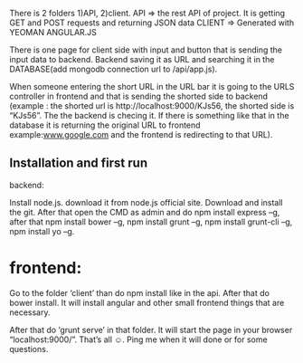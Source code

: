 There is 2 folders 1)API, 2)client.
API => the rest API of project. It is getting GET and POST requests and returning JSON data
CLIENT => Generated with YEOMAN ANGULAR.JS

There is one page for client side with input and button that is sending the input data to backend. Backend saving it as URL and searching it in the DATABASE(add mongodb connection url to /api/app.js).

When someone entering the short URL in the URL bar it is going to the URLS controller in frontend and that is sending the shorted side to backend (example : the shorted url is http://localhost:9000/KJs56, the shorted side is “KJs56”. The the backend is checing it. If there is something like that in the database it is returning the original URL to frontend example:www.google.com and the frontend is redirecting to that URL).

## Installation and first run ##

backend:

Install node.js. download it from node.js official site. Download and install the git. After that open the CMD as admin and do npm install express –g, after that npm install bower –g, npm install grunt –g, npm install grunt-cli –g, npm install yo –g.

# frontend: #

Go to the folder ‘client’ than do npm install like in the api.
After that do bower install. It will install angular and other small frontend things that are necessary.

After that do ‘grunt serve’ in that folder. It will start the page in your browser “localhost:9000/”.
That’s all ☺. Ping me when it will done or for some questions.
